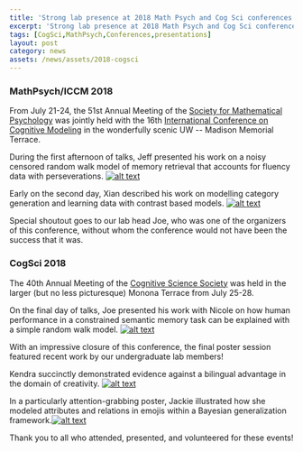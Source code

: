 ```yaml
---
title: 'Strong lab presence at 2018 Math Psych and Cog Sci conferences!'
excerpt: 'Strong lab presence at 2018 Math Psych and Cog Sci conferences!'
tags: [CogSci,MathPsych,Conferences,presentations]
layout: post
category: news
assets: /news/assets/2018-cogsci
---
```


### MathPsych/ICCM 2018 ###

From July 21-24, the 51st Annual Meeting of the
[Society for Mathematical Psychology](http://www.mathpsych.org/) was jointly
held with the 16th
[International Conference on Cognitive Modeling](https://iccm-conference.github.io/)
in the wonderfully scenic UW -- Madison Memorial Terrace. 

During the first afternoon of talks, Jeff presented his work on a noisy censored
random walk model of memory retrieval that accounts for fluency data with
perseverations. [![alt text]( {{page.assets}}/jeff.jpg
)]({{page.assets}}/jeff.jpg)

Early on the second day, Xian described his work on modelling category
generation and learning data with contrast based models. [![alt text](
{{page.assets}}/xian.jpg )]({{page.assets}}/xian.jpg)

Special shoutout goes to our lab head Joe, who was one of the organizers of this
conference, without whom the conference would not have been the success that it was.

### CogSci 2018 ###

The 40th Annual Meeting of the
[Cognitive Science Society](http://www.cognitivesciencesociety.org/) was held in
the larger (but no less picturesque) Monona Terrace from July 25-28.

On the final day of talks, Joe presented his work with Nicole on how human
performance in a constrained semantic memory task can be explained with a simple
random walk model. [![alt text](
{{page.assets}}/joe.jpg)]({{page.assets}}/joe.jpg)

With an impressive closure of this conference, the final poster session featured
recent work by our undergraduate lab members! 

Kendra succinctly demonstrated evidence against a bilingual advantage in the
domain of creativity. [![alt text](
{{page.assets}}/kendra.jpg)]({{page.assets}}/kendra.jpg)

In a particularly attention-grabbing poster, Jackie illustrated how she modeled
attributes and relations in emojis within a Bayesian generalization
framework.[![alt text]( {{page.assets}}/jackie.jpg)]({{page.assets}}/jackie.jpg)

Thank you to all who attended, presented, and volunteered for these events! 
